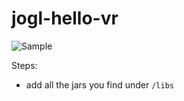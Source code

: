 # jogl-hello-vr

![Sample](http://imgur.com/HoIX75N.png)

Steps:

- add all the jars you find under `/libs`

